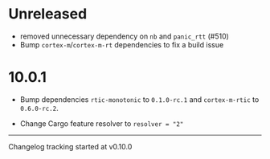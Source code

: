 # Unreleased

* removed unnecessary dependency on `nb` and `panic_rtt` (#510)
* Bump `cortex-m`/`cortex-m-rt` dependencies to fix a build issue

# 10.0.1

* Bump dependencies `rtic-monotonic` to `0.1.0-rc.1` and `cortex-m-rtic` to `0.6.0-rc.2`.

* Change Cargo feature resolver to `resolver = "2"`

---

Changelog tracking started at v0.10.0
